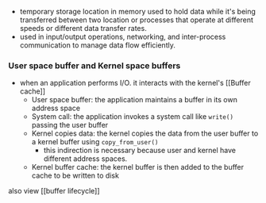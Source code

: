 - temporary storage location in memory used to hold data while it's being transferred between two location or processes that operate at different speeds or different data transfer rates.
- used in input/output operations, networking, and inter-process communication to manage data flow efficiently.

### User space buffer and Kernel space buffers
- when an application performs I/O. it interacts with the kernel's [[Buffer cache]]
	- User space buffer: the application maintains a buffer in its own address space
	- System call: the application invokes a system call like `write()` passing the user buffer
	- Kernel copies data: the kernel copies the data from the user buffer to a kernel buffer using `copy_from_user()`
		- this indirection is necessary because user and kernel have different address spaces.
	- Kernel buffer cache: the kernel buffer is then added to the buffer cache to be written to disk

also view
[[buffer lifecycle]]

